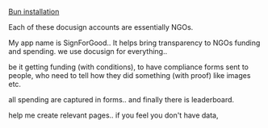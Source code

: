 [Bun installation](https://bun.sh/docs/installation)


Each of these docusign accounts are essentially NGOs.

My app name is SignForGood.. It helps bring transparency to NGOs funding and spending. we use docusign for everything..

be it getting funding (with conditions), to have compliance forms sent to people, who need to tell how they did something (with proof) like images etc.

all spending are captured in forms.. and finally there is leaderboard.

help me create relevant pages.. if you feel you don't have data,